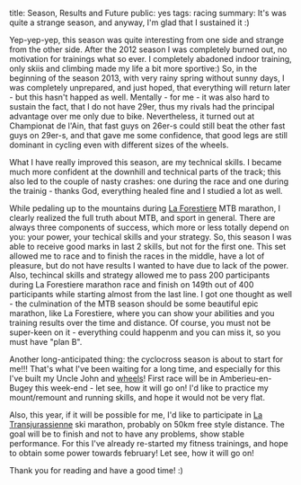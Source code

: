 title: Season, Results and Future
public: yes
tags: racing
summary: It's was quite a strange season, and anyway, I'm glad that I sustained it :)

Yep-yep-yep, this season was quite interesting from one side and strange from the other
side. After the 2012 season I was completely burned out, no motivation for trainings
what so ever. I completely abadoned indoor training, only skiis and climbing
made my life a bit more sportive:) So, in the beginning of the season 2013, with very rainy
spring without sunny days, I was completely unprepared, and just hoped, that
everything will return later - but this hasn't happed as well. Mentally - for me -
it was also hard to sustain the fact, that I do not have 29er, thus my rivals
had the principal advantage over me only due to bike. Nevertheless, it turned
out at Championat de l'Ain, that fast guys on 26er-s could still beat the other
fast guys on 29er-s, and that gave me some confidence, that good legs are still
dominant in cycling even with different sizes of the wheels.

What I have really improved this season, are my technical skills. I became much
more confident at the downhill and technical parts of the track; this also led to
the couple of nasty crashes: one during the race and one during the trainig -
thanks God, everything healed fine and I studied a lot as well.

While pedaling up to the mountains during [La Forestiere](http://blog.grozak.com/2013/09/27/01-la-forestiere-2013/)
MTB marathon, I clearly realized the full truth about MTB, and sport in general.
There are always three components of success, which more or less totally depend
on you: your power, your techical skills and your strategy. So, this season I was
able to receive good marks in last 2 skills, but not for the first one. This set
allowed me to race and to finish the races in the middle, have a lot of pleasure,
but do not have results I wanted to have due to lack of the power. Also,
techincal skills and strategy allowed me to pass 200 participants during La
Forestiere marathon race and finish on 149th out of 400 participants while
starting almost from the last line. I got one thought as well - the culmination of the
MTB season should be some beautiful epic marathon, like La Forestiere, where you can
show your abilities and you training results over the time and distance. Of
course, you must not be super-keen on it - everything could happenm and you can
miss it, so you must have "plan B".

Another long-anticipated thing: the cyclocross season is about to start for me!!! That's what I've been
waiting for a long time, and especially for this I've built my Uncle John and
[wheels](http://blog.grozak.com/2013/08/06/01-wheel-build-archetype-shimano-sapim)!
First race will be in Amberieu-en-Bugey this week-end - let see, how it will go
on! I'd like to practice my mount/remount and running skills, and hope it would
not be very flat.

Also, this year, if it will be possible for me, I'd like to participate in
[La Transjurassienne](http://www.transjurassienne.com/presentation/accueil-1-5.htm)
ski marathon, probably on 50km free style distance. The goal will be to finish
and not to have any problems, show stable performance. For this I've already
re-started my fitness trainings, and hope to obtain some power towards february!
Let see, how it will go on!

Thank you for reading and have a good time! :)
